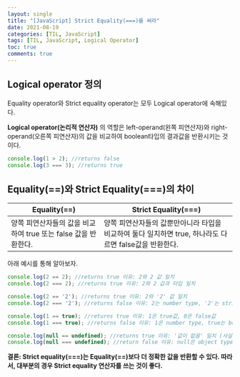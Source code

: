```yaml
---
layout: single
title: "[JavaScript] Strict Equality(===)를 써라"
date: 2021-08-19
categories: [TIL, JavaScript]
tags: [TIL, JavaScript, Logical Operator]
toc: true
comments: true
---
```


## Logical operator 정의
Equality operator와 Strict equality operator는 모두 Logical operator에 속해있다. 

**Logical operator(논리적 연산자)** 의 역할은 left-operand(왼쪽 피연산자)와 right-operand(오른쪽 피연산자)의 값을 비교하여 boolean타입의 결과값을 반환시키는 것이다.
```javascript
console.log(1 > 2); //returns false 
console.log(3 === 3); //returns true 
```

## Equality(==)와 Strict Equality(===)의 차이

Equality(==) | Strict Equality(===)
--- | ---
양쪽 피연산자들의 값을 비교하여 true 또는 false 값을 반환한다. | 양쪽 피연산자들의 값뿐만아니라 타입을 비교하여 둘다 일치하면 true, 하나라도 다르면 false값을 반환한다. 

아래 예시를 통해 알아보자. 
```javascript
console.log(2 == 2); //returns true 이유: 2와 2 값 일치
console.log(2 === 2); //returns true 이유: 2와 2 값과 타입 일치

console.log(2 == '2'); //returns true 이유: 2와 '2' 값 일치 
console.log(2 === '2'); //returns false 이유: 2는 number type, '2'는 string type 

console.log(1 == true); //returns true 이유: 1은 true값, 0은 false값
console.log(1 === true); //returns false 이유: 1은 number type, true는 boolean type

console.log(null == undefined); //returns true 이유: '값이 없음' 일치 (사실 null과 undefined값은 다르지만, JavaScript는 둘다 '값이 없음'을 나타내므로 상대적으로 같다고 계산한다.) 
console.log(null === undefined); //return false 이유: null은 object type, undefined는 undefined type
```


**결론: Strict equality(===)는 Equality(==)보다 더 정확한 값을 반환할 수 있다. 따라서, 대부분의 경우 Strict equality 연산자를 쓰는 것이 좋다.** 
